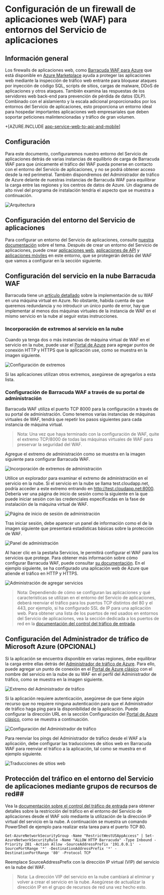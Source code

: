 <properties 
	pageTitle="Configuración de un firewall de aplicaciones web (WAF) para entornos del Servicio de aplicaciones" 
	description="Obtenga información sobre cómo configurar un firewall de aplicaciones web delante del entorno del Servicio de aplicaciones." 
	services="app-service\web" 
	documentationCenter="" 
	authors="naziml" 
	manager="wpickett" 
	editor="jimbe"/>

<tags 
	ms.service="app-service" 
	ms.workload="web" 
	ms.tgt_pltfrm="na" 
	ms.devlang="na" 
	ms.topic="article" 
	ms.date="12/24/2015" 
	ms.author="naziml"/>

# Configuración de un firewall de aplicaciones web (WAF) para entornos del Servicio de aplicaciones

## Información general ##
Los firewalls de aplicaciones web, como [Barracuda WAF para Azure](https://www.barracuda.com/programs/azure) que está disponible en [Azure Marketplace](https://azure.microsoft.com/marketplace/partners/barracudanetworks/waf-byol/) ayuda a proteger las aplicaciones web mediante la inspección de tráfico web entrante para bloquear ataques por inyección de código SQL, scripts de sitios, cargas de malware, DDoS de aplicaciones y otros ataques. También examina las respuestas de los servidores web back-end para prevención de pérdida de datos (DLP). Combinado con el aislamiento y la escala adicional proporcionados por los entornos del Servicio de aplicaciones, esto proporciona un entorno ideal para hospedar importantes aplicaciones web empresariales que deben soportar peticiones malintencionadas y tráfico de gran volumen.

\+[AZURE.INCLUDE [app-service-web-to-api-and-mobile](../../includes/app-service-web-to-api-and-mobile.md)]

## Configuración ##
Para este documento, configuraremos nuestro entorno del Servicio de aplicaciones detrás de varias instancias de equilibrio de carga de Barracuda WAF para que únicamente el tráfico del WAF pueda ponerse en contacto con el entorno del Servicio de aplicaciones, y no se podrá obtener acceso desde la red perimetral. También dispondremos del Administrador de tráfico de Azure delante de nuestras instancias de Barracuda WAF para equilibrar la carga entre las regiones y los centros de datos de Azure. Un diagrama de alto nivel del programa de instalación tendría el aspecto que se muestra a continuación.

![Arquitectura][Architecture]

## Configuración del entorno del Servicio de aplicaciones ##
Para configurar un entorno del Servicio de aplicaciones, consulte [nuestra documentación](app-service-web-how-to-create-an-app-service-environment.md) sobre el tema. Después de crear un entorno del Servicio de aplicaciones, puede crear [aplicaciones web](app-service-web-overview.md), [aplicaciones de API](app-service-api-apps-why-best-platform.md) y [aplicaciones móviles](app-service-mobile-value-prop-preview.md) en este entorno, que se protegerán detrás del WAF que vamos a configurar en la sección siguiente.

## Configuración del servicio en la nube Barracuda WAF ##
Barracuda tiene un [artículo detallado](https://techlib.barracuda.com/WAF/AzureDeploy) sobre la implementación de su WAF en una máquina virtual en Azure. No obstante, habida cuenta de que queremos redundancia y no introducir un único punto de error, hay que implementar al menos dos máquinas virtuales de la instancia de WAF en el mismo servicio en la nube al seguir estas instrucciones.

### Incorporación de extremos al servicio en la nube ###
Cuando ya tenga dos o más instancias de máquina virtual de WAF en el servicio en la nube, puede usar el [Portal de Azure](https://portal.azure.com/) para agregar puntos de conexión HTTP y HTTPS que la aplicación use, como se muestra en la imagen siguiente.

![Configuración de extremos][ConfigureEndpoint]

Si las aplicaciones utilizan otros extremos, asegúrese de agregarlos a esta lista.

### Configuración de Barracuda WAF a través de su portal de administración ###
Barracuda WAF utiliza el puerto TCP 8000 para la configuración a través de su portal de administración. Como tenemos varias instancias de máquinas virtuales de WAF, tendrá que repetir los pasos siguientes para cada instancia de máquina virtual.


> Nota: Una vez que haya terminado con la configuración de WAF, quite el extremo TCP/8000 de todas las máquinas virtuales de WAF para preservar la seguridad del WAF.

Agregue el extremo de administración como se muestra en la imagen siguiente para configurar Barracuda WAF.

![Incorporación de extremos de administración][AddManagementEndpoint]
 
Utilice un explorador para examinar el extremo de administración en el servicio en la nube. Si el servicio en la nube se llama test.cloudapp.net, podría acceder a este extremo entrando en http://test.cloudapp.net:8000. Debería ver una página de inicio de sesión como la siguiente en la que puede iniciar sesión con las credenciales especificadas en la fase de instalación de la máquina virtual de WAF.

![Página de inicio de sesión de administración][ManagementLoginPage]

Tras iniciar sesión, debe aparecer un panel de información como el de la imagen siguiente que presentará estadísticas básicas sobre la protección de WAF.

![Panel de administración][ManagementDashboard]

Al hacer clic en la pestaña Servicios, le permitirá configurar el WAF para los servicios que protege. Para obtener más información sobre cómo configurar Barracuda WAF, puede consultar [su documentación](https://techlib.barracuda.com/waf/getstarted1). En el ejemplo siguiente, se ha configurado una aplicación web de Azure que atiende el tráfico en HTTP y HTTPS.

![Administración de agregar servicios][ManagementAddServices]

> Nota: Dependiendo de cómo se configuran las aplicaciones y qué características se utilizan en el entorno del Servicio de aplicaciones, deberá reenviar el tráfico para los puertos TCP distintos del 80 y el 443, por ejemplo, si ha configurado SSL de IP para una aplicación web. Para obtener una lista de los puertos de red usados en entornos del Servicio de aplicaciones, vea la sección dedicada a los puertos de red en la [documentación del control del tráfico de entrada](app-service-app-service-environment-control-inbound-traffic.md).

## Configuración del Administrador de tráfico de Microsoft Azure (OPCIONAL) ##
Si la aplicación se encuentra disponible en varias regiones, debe equilibrar la carga entre ellas detrás del [Administrador de tráfico de Azure](traffic-manager.md). Para ello, puede agregar un punto de conexión en el [Portal de Azure clásico](https://manage.azure.com) con el nombre del servicio en la nube de su WAF en el perfil del Administrador de tráfico, como se muestra en la imagen siguiente.

![Extremo del Administrador de tráfico][TrafficManagerEndpoint]

Si la aplicación requiere autenticación, asegúrese de que tiene algún recurso que no requiere ninguna autenticación para que el Administrador de tráfico haga ping para la disponibilidad de la aplicación. Puede configurar la dirección URL en la sección Configuración del [Portal de Azure clásico](https://manage.azure.com), como se muestra a continuación.

![Configuración del Administrador de tráfico][ConfigureTrafficManager]

Para reenviar los pings del Administrador de tráfico desde el WAF a la aplicación, debe configurar las traducciones de sitios web en Barracuda WAF para reenviar el tráfico a la aplicación, tal como se muestra en el ejemplo siguiente.

![Traducciones de sitios web][WebsiteTranslations]

## Protección del tráfico en el entorno del Servicio de aplicaciones mediante grupos de recursos de red##
Vea la [documentación sobre el control del tráfico de entrada](app-service-app-service-environment-control-inbound-traffic.md) para obtener detalles sobre la restricción del tráfico en el entorno del Servicio de aplicaciones desde el WAF solo mediante la utilización de la dirección IP virtual del servicio en la nube. A continuación se muestra un comando PowerShell de ejemplo para realizar esta tarea para el puerto TCP 80.


    Get-AzureNetworkSecurityGroup -Name "RestrictWestUSAppAccess" | Set-AzureNetworkSecurityRule -Name "ALLOW HTTP Barracuda" -Type Inbound -Priority 201 -Action Allow -SourceAddressPrefix '191.0.0.1'  -SourcePortRange '*' -DestinationAddressPrefix '*' -DestinationPortRange '80' -Protocol TCP

Reemplace SourceAddressPrefix con la dirección IP virtual (VIP) del servicio en la nube del WAF.

> Nota: La dirección VIP del servicio en la nube cambiará al eliminar y volver a crear el servicio en la nube. Asegúrese de actualizar la dirección IP en el grupo de recursos de red una vez hecho esto.
 
<!-- IMAGES -->
[Architecture]: ./media/app-service-app-service-environment-web-application-firewall/Architecture.png
[ConfigureEndpoint]: ./media/app-service-app-service-environment-web-application-firewall/ConfigureEndpoint.png
[AddManagementEndpoint]: ./media/app-service-app-service-environment-web-application-firewall/AddManagementEndpoint.png
[ManagementAddServices]: ./media/app-service-app-service-environment-web-application-firewall/ManagementAddServices.png
[ManagementDashboard]: ./media/app-service-app-service-environment-web-application-firewall/ManagementDashboard.png
[ManagementLoginPage]: ./media/app-service-app-service-environment-web-application-firewall/ManagementLoginPage.png
[TrafficManagerEndpoint]: ./media/app-service-app-service-environment-web-application-firewall/TrafficManagerEndpoint.png
[ConfigureTrafficManager]: ./media/app-service-app-service-environment-web-application-firewall/ConfigureTrafficManager.png
[WebsiteTranslations]: ./media/app-service-app-service-environment-web-application-firewall/WebsiteTranslations.png

<!---HONumber=AcomDC_0128_2016-->